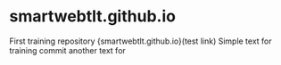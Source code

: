 # smartwebtlt.github.io
First training repository
{smartwebtlt.github.io}(test link)
Simple text for training commit
another text for
